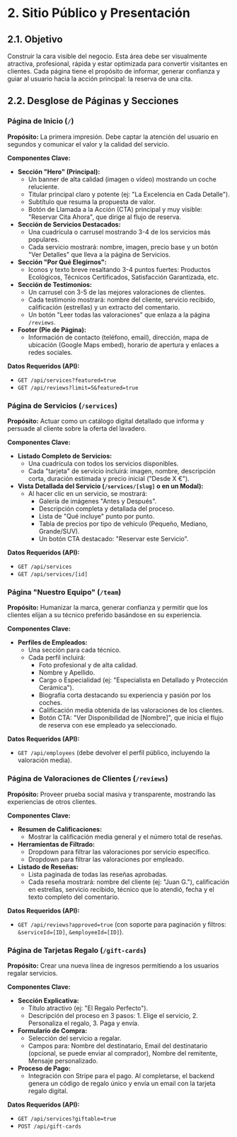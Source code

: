 # 2. Sitio Público y Presentación

## 2.1. Objetivo

Construir la cara visible del negocio. Esta área debe ser visualmente atractiva, profesional, rápida y estar optimizada para convertir visitantes en clientes. Cada página tiene el propósito de informar, generar confianza y guiar al usuario hacia la acción principal: la reserva de una cita.

## 2.2. Desglose de Páginas y Secciones

### Página de Inicio (`/`)

**Propósito:** La primera impresión. Debe captar la atención del usuario en segundos y comunicar el valor y la calidad del servicio.

**Componentes Clave:**

- **Sección "Hero" (Principal):**
  - Un banner de alta calidad (imagen o vídeo) mostrando un coche reluciente.
  - Titular principal claro y potente (ej: "La Excelencia en Cada Detalle").
  - Subtítulo que resuma la propuesta de valor.
  - Botón de Llamada a la Acción (CTA) principal y muy visible: "Reservar Cita Ahora", que dirige al flujo de reserva.
- **Sección de Servicios Destacados:**
  - Una cuadrícula o carrusel mostrando 3-4 de los servicios más populares.
  - Cada servicio mostrará: nombre, imagen, precio base y un botón "Ver Detalles" que lleva a la página de Servicios.
- **Sección "Por Qué Elegirnos":**
  - Iconos y texto breve resaltando 3-4 puntos fuertes: Productos Ecológicos, Técnicos Certificados, Satisfacción Garantizada, etc.
- **Sección de Testimonios:**
  - Un carrusel con 3-5 de las mejores valoraciones de clientes.
  - Cada testimonio mostrará: nombre del cliente, servicio recibido, calificación (estrellas) y un extracto del comentario.
  - Un botón "Leer todas las valoraciones" que enlaza a la página `/reviews`.
- **Footer (Pie de Página):**
  - Información de contacto (teléfono, email), dirección, mapa de ubicación (Google Maps embed), horario de apertura y enlaces a redes sociales.

**Datos Requeridos (API):**

- `GET /api/services?featured=true`
- `GET /api/reviews?limit=5&featured=true`

### Página de Servicios (`/services`)

**Propósito:** Actuar como un catálogo digital detallado que informa y persuade al cliente sobre la oferta del lavadero.

**Componentes Clave:**

- **Listado Completo de Servicios:**
  - Una cuadrícula con todos los servicios disponibles.
  - Cada "tarjeta" de servicio incluirá: imagen, nombre, descripción corta, duración estimada y precio inicial ("Desde X €").
- **Vista Detallada del Servicio (`/services/[slug]` o en un Modal):**
  - Al hacer clic en un servicio, se mostrará:
    - Galería de imágenes "Antes y Después".
    - Descripción completa y detallada del proceso.
    - Lista de "Qué incluye" punto por punto.
    - Tabla de precios por tipo de vehículo (Pequeño, Mediano, Grande/SUV).
    - Un botón CTA destacado: "Reservar este Servicio".

**Datos Requeridos (API):**

- `GET /api/services`
- `GET /api/services/[id]`

### Página "Nuestro Equipo" (`/team`)

**Propósito:** Humanizar la marca, generar confianza y permitir que los clientes elijan a su técnico preferido basándose en su experiencia.

**Componentes Clave:**

- **Perfiles de Empleados:**
  - Una sección para cada técnico.
  - Cada perfil incluirá:
    - Foto profesional y de alta calidad.
    - Nombre y Apellido.
    - Cargo o Especialidad (ej: "Especialista en Detallado y Protección Cerámica").
    - Biografía corta destacando su experiencia y pasión por los coches.
    - Calificación media obtenida de las valoraciones de los clientes.
    - Botón CTA: "Ver Disponibilidad de [Nombre]", que inicia el flujo de reserva con ese empleado ya seleccionado.

**Datos Requeridos (API):**

- `GET /api/employees` (debe devolver el perfil público, incluyendo la valoración media).

### Página de Valoraciones de Clientes (`/reviews`)

**Propósito:** Proveer prueba social masiva y transparente, mostrando las experiencias de otros clientes.

**Componentes Clave:**

- **Resumen de Calificaciones:**
  - Mostrar la calificación media general y el número total de reseñas.
- **Herramientas de Filtrado:**
  - Dropdown para filtrar las valoraciones por servicio específico.
  - Dropdown para filtrar las valoraciones por empleado.
- **Listado de Reseñas:**
  - Lista paginada de todas las reseñas aprobadas.
  - Cada reseña mostrará: nombre del cliente (ej: "Juan G."), calificación en estrellas, servicio recibido, técnico que lo atendió, fecha y el texto completo del comentario.

**Datos Requeridos (API):**

- `GET /api/reviews?approved=true` (con soporte para paginación y filtros: `&serviceId=[ID]`, `&employeeId=[ID]`).

### Página de Tarjetas Regalo (`/gift-cards`)

**Propósito:** Crear una nueva línea de ingresos permitiendo a los usuarios regalar servicios.

**Componentes Clave:**

- **Sección Explicativa:**
  - Título atractivo (ej: "El Regalo Perfecto").
  - Descripción del proceso en 3 pasos: 1. Elige el servicio, 2. Personaliza el regalo, 3. Paga y envía.
- **Formulario de Compra:**
  - Selección del servicio a regalar.
  - Campos para: Nombre del destinatario, Email del destinatario (opcional, se puede enviar al comprador), Nombre del remitente, Mensaje personalizado.
- **Proceso de Pago:**
  - Integración con Stripe para el pago. Al completarse, el backend genera un código de regalo único y envía un email con la tarjeta regalo digital.

**Datos Requeridos (API):**

- `GET /api/services?giftable=true`
- `POST /api/gift-cards`
